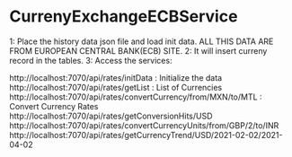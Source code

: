 # CurrenyExchangeECBService

1: Place the history data json file and load init data. ALL THIS DATA ARE FROM EUROPEAN CENTRAL BANK(ECB) SITE.
2: It will insert curreny record in the tables.
3: Access the services:

http://localhost:7070/api/rates/initData : Initialize the data
http://localhost:7070/api/rates/getList : List of Currencies
http://localhost:7070/api/rates/convertCurrency/from/MXN/to/MTL : Convert Currency Rates
http://localhost:7070/api/rates/getConversionHits/USD
http://localhost:7070/api/rates/convertCurrencyUnits/from/GBP/2/to/INR
http://localhost:7070/api/rates/getCurrencyTrend/USD/2021-02-02/2021-04-02
